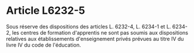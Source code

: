 # Article L6232-5

Sous réserve des dispositions des articles L. 6232-4, L. 6234-1 et L. 6234-2, les centres de formation d'apprentis ne sont pas soumis aux dispositions relatives aux établissements d'enseignement privés prévues au titre IV du livre IV du code de l'éducation.